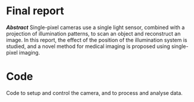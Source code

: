 # Final report

_**Abstract**_ Single-pixel cameras use a single light sensor, combined with a projection of illumination patterns, to scan an object and reconstruct an image. In this report, the effect of the position of the illumination system is studied, and a novel method for medical imaging is proposed using single-pixel imaging.

# Code

Code to setup and control the camera, and to process and analyse data.